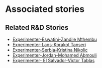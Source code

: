 # Associated stories

<!-- !!DO NOT REMOVE!! start autogenerated hyperlinks -->
## Related R&D Stories
- [Experimenter\-Eswatini\-Zandile Mthembu](/stories/?doc=Experimenter_SWZ)
- [Experimenter\-Laos\-Korakot Tanseri](/stories/?doc=Experimenters_LAO)
- [Experimenter\-Serbia\-Kristina Nikolic](/stories/?doc=Experimenters_SRB)
- [Experimenter\-Jordan\-Mohamed Abmouli](/stories/?doc=Experimenters_JOR)
- [Experimenter\- El Salvador\-Victor Tablas](/stories/?doc=Experimenters_SLV)
<!-- !!DO NOT REMOVE!! end autogenerated hyperlinks -->